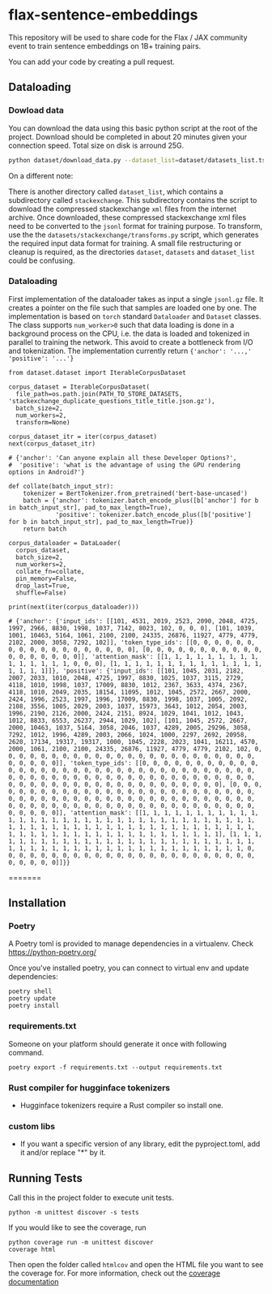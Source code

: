 # flax-sentence-embeddings

This repository will be used to share code for the Flax / JAX community event to train sentence embeddings on 1B+ training pairs.

You can add your code by creating a pull request.


## Dataloading

### Dowload data

You can download the data using this basic python script at the root of the project. 
Download should be completed in about 20 minutes given your connection speed. Total size on disk is arround 25G. 

```bash
python dataset/download_data.py --dataset_list=dataset/datasets_list.tsv --data_path=PATH_TO_STORE_DATASETS
```
On a different note:

There is another directory called `dataset_list`, which contains a subdirectory called `stackexchange`. This subdirectory contains the script to download the compressed stackexchange `xml` files from the internet archive. Once downloaded, these compressed stackexchange xml files need to be converted to the `jsonl` format for training purpose. To transform, use the the `datasets/stackexchange/transforms.py` script, which generates the required input data format for training. A small file restructuring or cleanup is required, as the directories `dataset`, `datasets` and `dataset_list` could be confusing.

### Dataloading

First implementation of the dataloader takes as input a single `jsonl.gz` file. 
It creates a pointer on the file such that samples are loaded one by one.
The implementation is based on `torch` standard `Dataloader` and `Dataset` classes.
The class supports `num_worker>0` such that data loading is done in a background process on the CPU, i.e. the data is loaded and tokenized in parallel to training the network. 
This avoid to create a bottleneck from I/O and tokenization. The implementation currently return `{'anchor': '...,' 'positive': '...'}`

```
from dataset.dataset import IterableCorpusDataset

corpus_dataset = IterableCorpusDataset(
  file_path=os.path.join(PATH_TO_STORE_DATASETS, 'stackexchange_duplicate_questions_title_title.json.gz'), 
  batch_size=2,
  num_workers=2, 
  transform=None)

corpus_dataset_itr = iter(corpus_dataset)
next(corpus_dataset_itr)

# {'anchor': 'Can anyone explain all these Developer Options?',
#  'positive': 'what is the advantage of using the GPU rendering options in Android?'}

def collate(batch_input_str):
    tokenizer = BertTokenizer.from_pretrained('bert-base-uncased')
    batch = {'anchor': tokenizer.batch_encode_plus([b['anchor'] for b in batch_input_str], pad_to_max_length=True),
             'positive': tokenizer.batch_encode_plus([b['positive'] for b in batch_input_str], pad_to_max_length=True)}
    return batch

corpus_dataloader = DataLoader(
  corpus_dataset,
  batch_size=2,
  num_workers=2,
  collate_fn=collate,
  pin_memory=False,
  drop_last=True,
  shuffle=False)

print(next(iter(corpus_dataloader)))

# {'anchor': {'input_ids': [[101, 4531, 2019, 2523, 2090, 2048, 4725, 1997, 2966, 8830, 1998, 1037, 7142, 8023, 102, 0, 0, 0], [101, 1039, 1001, 10463, 5164, 1061, 2100, 2100, 24335, 26876, 11927, 4779, 4779, 2102, 2000, 3058, 7292, 102]], 'token_type_ids': [[0, 0, 0, 0, 0, 0, 0, 0, 0, 0, 0, 0, 0, 0, 0, 0, 0, 0], [0, 0, 0, 0, 0, 0, 0, 0, 0, 0, 0, 0, 0, 0, 0, 0, 0, 0]], 'attention_mask': [[1, 1, 1, 1, 1, 1, 1, 1, 1, 1, 1, 1, 1, 1, 1, 0, 0, 0], [1, 1, 1, 1, 1, 1, 1, 1, 1, 1, 1, 1, 1, 1, 1, 1, 1, 1]]}, 'positive': {'input_ids': [[101, 1045, 2031, 2182, 2007, 2033, 1010, 2048, 4725, 1997, 8830, 1025, 1037, 3115, 2729, 4118, 1010, 1998, 1037, 17009, 8830, 1012, 2367, 3633, 4374, 2367, 4118, 1010, 2049, 2035, 18154, 11095, 1012, 1045, 2572, 2667, 2000, 2424, 1996, 2523, 1997, 1996, 17009, 8830, 1998, 1037, 1005, 2092, 2108, 3556, 1005, 2029, 2003, 1037, 15973, 3643, 1012, 2054, 2003, 1996, 2190, 2126, 2000, 2424, 2151, 8924, 1029, 1041, 1012, 1043, 1012, 8833, 6553, 26237, 2944, 1029, 102], [101, 1045, 2572, 2667, 2000, 10463, 1037, 5164, 3058, 2046, 1037, 4289, 2005, 29296, 3058, 7292, 1012, 1996, 4289, 2003, 2066, 1024, 1000, 2297, 2692, 20958, 2620, 17134, 19317, 19317, 1000, 1045, 2228, 2023, 1041, 16211, 4570, 2000, 1061, 2100, 2100, 24335, 26876, 11927, 4779, 4779, 2102, 102, 0, 0, 0, 0, 0, 0, 0, 0, 0, 0, 0, 0, 0, 0, 0, 0, 0, 0, 0, 0, 0, 0, 0, 0, 0, 0, 0, 0, 0]], 'token_type_ids': [[0, 0, 0, 0, 0, 0, 0, 0, 0, 0, 0, 0, 0, 0, 0, 0, 0, 0, 0, 0, 0, 0, 0, 0, 0, 0, 0, 0, 0, 0, 0, 0, 0, 0, 0, 0, 0, 0, 0, 0, 0, 0, 0, 0, 0, 0, 0, 0, 0, 0, 0, 0, 0, 0, 0, 0, 0, 0, 0, 0, 0, 0, 0, 0, 0, 0, 0, 0, 0, 0, 0, 0, 0, 0, 0, 0, 0], [0, 0, 0, 0, 0, 0, 0, 0, 0, 0, 0, 0, 0, 0, 0, 0, 0, 0, 0, 0, 0, 0, 0, 0, 0, 0, 0, 0, 0, 0, 0, 0, 0, 0, 0, 0, 0, 0, 0, 0, 0, 0, 0, 0, 0, 0, 0, 0, 0, 0, 0, 0, 0, 0, 0, 0, 0, 0, 0, 0, 0, 0, 0, 0, 0, 0, 0, 0, 0, 0, 0, 0, 0, 0, 0, 0, 0]], 'attention_mask': [[1, 1, 1, 1, 1, 1, 1, 1, 1, 1, 1, 1, 1, 1, 1, 1, 1, 1, 1, 1, 1, 1, 1, 1, 1, 1, 1, 1, 1, 1, 1, 1, 1, 1, 1, 1, 1, 1, 1, 1, 1, 1, 1, 1, 1, 1, 1, 1, 1, 1, 1, 1, 1, 1, 1, 1, 1, 1, 1, 1, 1, 1, 1, 1, 1, 1, 1, 1, 1, 1, 1, 1, 1, 1, 1, 1, 1], [1, 1, 1, 1, 1, 1, 1, 1, 1, 1, 1, 1, 1, 1, 1, 1, 1, 1, 1, 1, 1, 1, 1, 1, 1, 1, 1, 1, 1, 1, 1, 1, 1, 1, 1, 1, 1, 1, 1, 1, 1, 1, 1, 1, 1, 1, 1, 1, 0, 0, 0, 0, 0, 0, 0, 0, 0, 0, 0, 0, 0, 0, 0, 0, 0, 0, 0, 0, 0, 0, 0, 0, 0, 0, 0, 0, 0]]}}

```   
=======

## Installation

### Poetry

A Poetry toml is provided to manage dependencies in a virtualenv. Check https://python-poetry.org/

Once you've installed poetry, you can connect to virtual env and update dependencies:
 
```
poetry shell
poetry update
poetry install
```

### requirements.txt

Someone on your platform should generate it once with following command.

```
poetry export -f requirements.txt --output requirements.txt
```

### Rust compiler for hugginface tokenizers

- Hugginface tokenizers require a Rust compiler so install one.

### custom libs

- If you want a specific version of any library, edit the pyproject.toml, add it and/or replace "*" by it.

## Running Tests

Call this in the project folder to execute unit tests.

```
python -m unittest discover -s tests
```

If you would like to see the coverage, run 

```
python coverage run -m unittest discover
coverage html
```

Then open the folder called `htmlcov` and open the HTML file you want to see the coverage for.
For more information, check out the [coverage documentation](https://coverage.readthedocs.io/en/coverage-5.5/)



